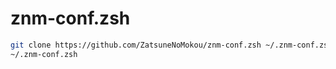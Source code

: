 # znm-conf.zsh

```bash
git clone https://github.com/ZatsuneNoMokou/znm-conf.zsh ~/.znm-conf.zsh
~/.znm-conf.zsh
```
